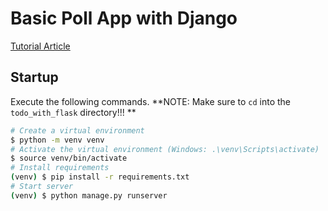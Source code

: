 # Basic Poll App with Django
[Tutorial Article](https://docs.djangoproject.com/en/4.1/intro/tutorial01/)

## Startup
Execute the following commands.
**NOTE: Make sure to `cd` into the `todo_with_flask` directory!!! **
```bash
# Create a virtual environment
$ python -m venv venv
# Activate the virtual environment (Windows: .\venv\Scripts\activate)
$ source venv/bin/activate
# Install requirements
(venv) $ pip install -r requirements.txt
# Start server
(venv) $ python manage.py runserver
```